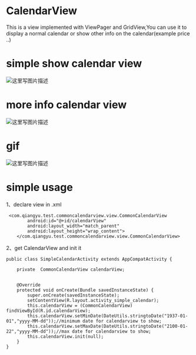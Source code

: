 # CalendarView
This is a view implemented with ViewPager and GridView,You can use it to display a normal calendar or show other info on the calendar(example price ..)


# simple show calendar view
![这里写图片描述](https://img-blog.csdn.net/20161118102720492)

# more info calendar view
![这里写图片描述](https://img-blog.csdn.net/20161118102803039)

# gif
![这里写图片描述](https://img-blog.csdn.net/20161121141731052)

# simple usage

1、declare view in .xml
```
 <com.qiangyu.test.commoncalendarview.view.CommonCalendarView
        android:id="@+id/calendarView"
        android:layout_width="match_parent"
        android:layout_height="wrap_content">
    </com.qiangyu.test.commoncalendarview.view.CommonCalendarView>
```
2、get CalendarView and init it
```
public class SimpleCalendarActivity extends AppCompatActivity {

    private  CommonCalendarView calendarView;


    @Override
    protected void onCreate(Bundle savedInstanceState) {
        super.onCreate(savedInstanceState);
        setContentView(R.layout.activity_simple_calendar);
        this.calendarView = (CommonCalendarView) findViewById(R.id.calendarView);
        this.calendarView.setMinDate(DateUtils.stringtoDate("1937-01-01","yyyy-MM-dd"));//minimum date for calendarview to show;
        this.calendarView.setMaxDate(DateUtils.stringtoDate("2100-01-22","yyyy-MM-dd"));//max date for calendarview to show;
        this.calendarView.init(null);
    }
}

```
